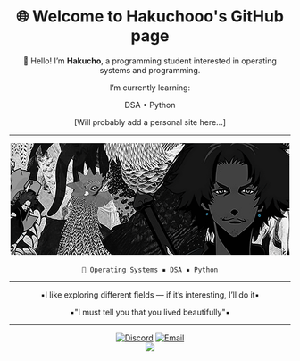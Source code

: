 <div align="center">

# 🌐 Welcome to Hakuchooo's GitHub page

🎴 Hello! I’m **Hakucho**, a programming student interested in operating systems and programming.

I’m currently learning:

 DSA
• Python 


[Will probably add a personal site here...]

---

![Alt Text](./tumblr_mze915NS571rvbv2ko1_500.gif)


`💾 Operating Systems ▪️ DSA ▪️ Python`

---

▪️I like exploring different fields — if it’s interesting, I’ll do it▪️

▪️"I must tell you that you lived beautifully"▪️

---

[![Discord](https://img.shields.io/badge/Discord-%237289DA.svg?logo=discord&logoColor=white)](https://discord.com/invite/UwKzVGNz) 
[![Email](https://img.shields.io/badge/Email-D14836?logo=gmail&logoColor=white)](mailto:officialhakucho@gmail.com)  
[![](https://visitcount.itsvg.in/api?id=Hakuchooo&icon=0&color=0)](https://visitcount.itsvg.in)

</div>
